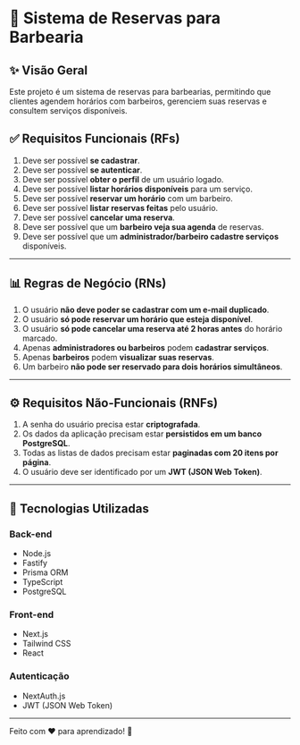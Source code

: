 # 🏰 Sistema de Reservas para Barbearia

## ✨ Visão Geral
Este projeto é um sistema de reservas para barbearias, permitindo que clientes agendem horários com barbeiros, gerenciem suas reservas e consultem serviços disponíveis.

## ✅ Requisitos Funcionais (RFs)
1. Deve ser possível **se cadastrar**.
2. Deve ser possível **se autenticar**.
3. Deve ser possível **obter o perfil** de um usuário logado.
4. Deve ser possível **listar horários disponíveis** para um serviço.
5. Deve ser possível **reservar um horário** com um barbeiro.
6. Deve ser possível **listar reservas feitas** pelo usuário.
7. Deve ser possível **cancelar uma reserva**.
8. Deve ser possível que um **barbeiro veja sua agenda** de reservas.
9. Deve ser possível que um **administrador/barbeiro cadastre serviços** disponíveis.

---

## 📊 Regras de Negócio (RNs)
1. O usuário **não deve poder se cadastrar com um e-mail duplicado**.
2. O usuário **só pode reservar um horário que esteja disponível**.
3. O usuário **só pode cancelar uma reserva até 2 horas antes** do horário marcado.
4. Apenas **administradores ou barbeiros** podem **cadastrar serviços**.
5. Apenas **barbeiros** podem **visualizar suas reservas**.
6. Um barbeiro **não pode ser reservado para dois horários simultâneos**.

---

## ⚙️ Requisitos Não-Funcionais (RNFs)
1. A senha do usuário precisa estar **criptografada**.
2. Os dados da aplicação precisam estar **persistidos em um banco PostgreSQL**.
3. Todas as listas de dados precisam estar **paginadas com 20 itens por página**.
4. O usuário deve ser identificado por um **JWT (JSON Web Token)**.

---

## 🚀 Tecnologias Utilizadas
### **Back-end**
- Node.js
- Fastify
- Prisma ORM
- TypeScript
- PostgreSQL

### **Front-end**
- Next.js
- Tailwind CSS
- React

### **Autenticação**
- NextAuth.js
- JWT (JSON Web Token)

---

Feito com ❤️ para aprendizado! 🌟

